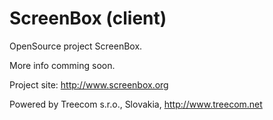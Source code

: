 ScreenBox (client)
==================

OpenSource project ScreenBox.


More info comming soon.


Project site: http://www.screenbox.org

Powered by Treecom s.r.o., Slovakia, http://www.treecom.net